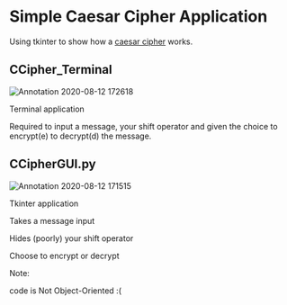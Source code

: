 # Simple Caesar Cipher Application

Using tkinter to show how a
[caesar cipher](https://en.wikipedia.org/wiki/Caesar_cipher)
works.

## CCipher_Terminal

![Annotation 2020-08-12 172618](https://user-images.githubusercontent.com/65668668/90041283-ffb36580-dcc0-11ea-8d22-07a72b302791.png)

Terminal application

Required to input a message, your shift operator and given the choice to encrypt(e) to decrypt(d) the message.

## CCipherGUI.py

![Annotation 2020-08-12 171515](https://user-images.githubusercontent.com/65668668/90040622-160cf180-dcc0-11ea-8875-043c1e4b2ad7.png)

Tkinter application

Takes a message input

Hides (poorly) your shift operator

Choose to encrypt or decrypt


Note:

code is Not Object-Oriented :( 
